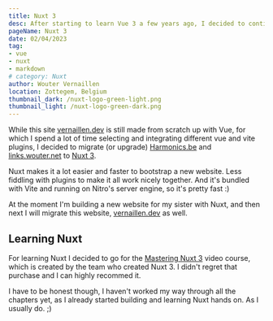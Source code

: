 ```yaml
---
title: Nuxt 3
desc: After starting to learn Vue 3 a few years ago, I decided to continue the learning path to Nuxt 3
pageName: Nuxt 3
date: 02/04/2023
tag:
- vue
- nuxt
- markdown
# category: Nuxt
author: Wouter Vernaillen
location: Zottegem, Belgium
thumbnail_dark: /nuxt-logo-green-light.png
thumbnail_light: /nuxt-logo-green-dark.png
---
```


While this site [vernaillen.dev](https://vernaillen.dev) is still made from scratch up with Vue, for which I spend a lot of time selecting and integrating different vue and vite plugins, I decided to migrate (or upgrade) [Harmonics.be](https://harmonics.be) and [links.wouter.net](https://links.wouter.net) to [Nuxt 3](https://nuxt.com/).

Nuxt makes it a lot easier and faster to bootstrap a new website. Less fiddling with plugins to make it all work nicely together. 
And it's bundled with Vite and running on Nitro's server engine, so it's pretty fast :)

At the moment I'm building a new website for my sister with Nuxt, and then next I will migrate this website, [vernaillen.dev](https://vernaillen.dev) as well.

## Learning Nuxt

For learning Nuxt I decided to go for the [Mastering Nuxt 3](https://masteringnuxt.com/) video course, which is created by the team who created Nuxt 3. I didn't regret that purchase and I can highly recommed it.

I have to be honest though, I haven't worked my way through all the chapters yet, as I already started building and learning Nuxt hands on. As I usually do. ;)
